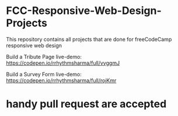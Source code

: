 # FCC-Responsive-Web-Design-Projects

This repository contains all projects that are done for freeCodeCamp responsive web design 

Build a Tribute Page live-demo: https://codepen.io/rrhythmsharma/full/vvggmJ

Build a Survey Form live-demo: https://codepen.io/rrhythmsharma/full/rojKmr

# handy pull request are accepted
